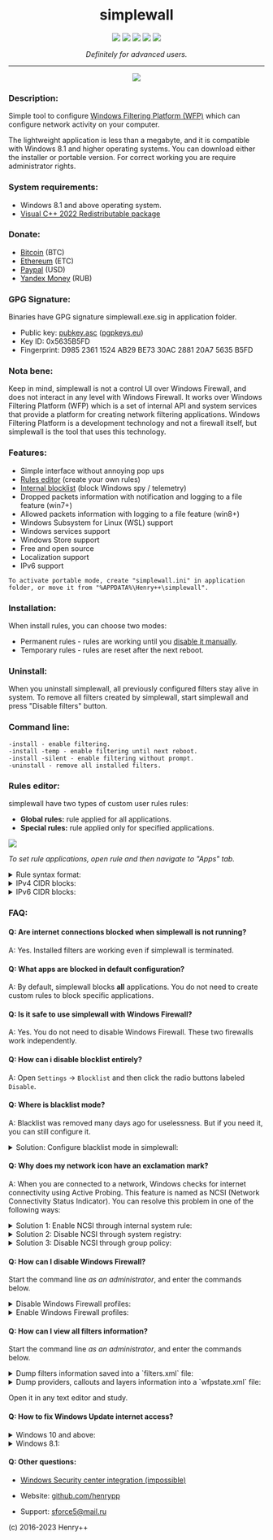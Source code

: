 <h1 align="center">simplewall</h1>

<p align="center">
	<a href="https://github.com/henrypp/simplewall/releases"><img src="https://img.shields.io/github/v/release/henrypp/simplewall?style=flat-square&include_prereleases&label=version" /></a>
	<a href="https://github.com/henrypp/simplewall/releases"><img src="https://img.shields.io/github/downloads/henrypp/simplewall/total.svg?style=flat-square" /></a>
	<a href="https://github.com/henrypp/simplewall/issues"><img src="https://img.shields.io/github/issues-raw/henrypp/simplewall.svg?style=flat-square&label=issues" /></a>
	<a href="https://github.com/henrypp/simplewall/graphs/contributors"><img src="https://img.shields.io/github/contributors/henrypp/simplewall?style=flat-square" /></a>
	<a href="https://github.com/henrypp/simplewall/blob/master/LICENSE"><img src="https://img.shields.io/github/license/henrypp/simplewall?style=flat-square" /></a>
</p>

<p align="center">
	<i>Definitely for advanced users.</i>
</p>

-------

<p align="center">
	<img src="https://www.henrypp.org/images/simplewall.png?cachefix" />
</p>

### Description:
Simple tool to configure [Windows Filtering Platform (WFP)](https://docs.microsoft.com/en-us/windows/win32/fwp/windows-filtering-platform-start-page) which can configure network activity on your computer.

The lightweight application is less than a megabyte, and it is compatible with Windows 8.1 and higher operating systems.
You can download either the installer or portable version. For correct working you are require administrator rights.

### System requirements:
- Windows 8.1 and above operating system.
- [Visual C++ 2022 Redistributable package](https://learn.microsoft.com/en-us/cpp/windows/latest-supported-vc-redist?view=msvc-170)

### Donate:
- [Bitcoin](https://www.blockchain.com/btc/address/1LrRTXPsvHcQWCNZotA9RcwjsGcRghG96c) (BTC)
- [Ethereum](https://www.blockchain.com/explorer/addresses/eth/0xe2C84A62eb2a4EF154b19bec0c1c106734B95960) (ETC)
- [Paypal](https://paypal.me/henrypp) (USD)
- [Yandex Money](https://yoomoney.ru/to/4100115776040583) (RUB)

### GPG Signature:
Binaries have GPG signature simplewall.exe.sig in application folder.

- Public key: [pubkey.asc](https://raw.githubusercontent.com/henrypp/builder/master/pubkey.asc) ([pgpkeys.eu](https://pgpkeys.eu/pks/lookup?op=index&fingerprint=on&search=0x5635B5FD))
- Key ID: 0x5635B5FD
- Fingerprint: D985 2361 1524 AB29 BE73 30AC 2881 20A7 5635 B5FD

### Nota bene:
Keep in mind, simplewall is not a control UI over Windows Firewall, and does not interact in any level with Windows Firewall. It works
over Windows Filtering Platform (WFP) which is a set of internal API and system services that provide a platform for creating network filtering
applications. Windows Filtering Platform is a development technology and not a firewall itself, but simplewall is the tool that uses this technology.

### Features:
- Simple interface without annoying pop ups
- [Rules editor](https://github.com/henrypp/simplewall/wiki/Rules-editor) (create your own rules)
- [Internal blocklist](https://github.com/crazy-max/WindowsSpyBlocker/wiki/dataSimplewall) (block Windows spy / telemetry)
- Dropped packets information with notification and logging to a file feature (win7+)
- Allowed packets information with logging to a file feature (win8+)
- Windows Subsystem for Linux (WSL) support
- Windows services support
- Windows Store support
- Free and open source
- Localization support
- IPv6 support

```
To activate portable mode, create "simplewall.ini" in application folder, or move it from "%APPDATA%\Henry++\simplewall".
```

### Installation:
When install rules, you can choose two modes:
- Permanent rules - rules are working until you <a href="#uninstall">disable it manually</a>.
- Temporary rules - rules are reset after the next reboot.


### Uninstall:
When you uninstall simplewall, all previously configured filters stay alive in system.
To remove all filters created by simplewall, start simplewall and press "Disable filters" button.

### Command line:

~~~
-install - enable filtering.
-install -temp - enable filtering until next reboot.
-install -silent - enable filtering without prompt.
-uninstall - remove all installed filters.
~~~

### Rules editor:
simplewall have two types of custom user rules rules:
- **Global rules:** rule applied for all applications.
- **Special rules:** rule applied only for specified applications.

<img src="https://www.henrypp.org/images/simplewall_rule3.png" />

_To set rule applications, open rule and then navigate to "Apps" tab._

<details>
<summary>Rule syntax format:</summary>

---
- IP addresses `192.168.0.1; 192.168.0.1; [fc00::]`
- IP addresses with port `192.168.0.1:80; 192.168.0.1:443; [fc00::]:443;`
- IP ranges `192.168.0.1-192.168.0.255; 192.168.0.1-192.168.0.255;`
- IP ranges (with port) `192.168.0.1-192.168.0.255:80; 192.168.0.1-192.168.0.255:443;` (v2.0.20+)
- IP with prefix lengths (CIDR) `192.168.0.0/16; 192.168.0.0/24; fe80::/10`
- Ports `21; 80; 443;`
- Ports ranges `20-21; 49152-65534;`

_To specify more than one ip, port and/or host, use semicolon._
---
</details>

<details>
<summary>IPv4 CIDR blocks:</summary>

---
|Address format|Mask|
|---|---|
|a.b.c.d/32|255.255.255.255|
|a.b.c.d/31|255.255.255.254|
|a.b.c.d/30|255.255.255.252|
|a.b.c.d/29|255.255.255.248|
|a.b.c.d/28|255.255.255.240|
|a.b.c.d/27|255.255.255.224|
|a.b.c.d/26|255.255.255.192|
|a.b.c.d/25|255.255.255.128|
|a.b.c.0/24|255.255.255.0|
|a.b.c.0/23|255.255.254.0|
|a.b.c.0/22|255.255.252.0|
|a.b.c.0/21|255.255.248.0|
|a.b.c.0/20|255.255.240.0|
|a.b.c.0/19|255.255.224.0|
|a.b.c.0/18|255.255.192.0|
|a.b.c.0/17|255.255.128.0|
|a.b.0.0/16|255.255.0.0|
|a.b.0.0/15|255.254.0.0|
|a.b.0.0/14|255.252.0.0|
|a.b.0.0/13|255.248.0.0|
|a.b.0.0/12|255.240.0.0|
|a.b.0.0/11|255.224.0.0|
|a.b.0.0/10|255.192.0.0|
|a.b.0.0/9|255.128.0.0|
|a.0.0.0/8|255.0.0.0|
|a.0.0.0/7|254.0.0.0|
|a.0.0.0/6|252.0.0.0|
|a.0.0.0/5|248.0.0.0|
|a.0.0.0/4|240.0.0.0|
|a.0.0.0/3|224.0.0.0|
|a.0.0.0/2|192.0.0.0|
|a.0.0.0/1|128.0.0.0|
|0.0.0.0/0|0.0.0.0|
---
</details>

<details>
<summary>IPv6 CIDR blocks:</summary>

---
`2001:0db8:0123:4567:89ab:cdef:1234:5678` <br>
`|||| |||| |||| |||| |||| |||| |||| ||||` <br>
`|||| |||| |||| |||| |||| |||| |||| |||128	Single end-points and loopback` <br>
`|||| |||| |||| |||| |||| |||| |||| |||127	Point-to-point links (inter-router)` <br>
`|||| |||| |||| |||| |||| |||| |||| ||124` <br>
`|||| |||| |||| |||| |||| |||| |||| |120` <br>
`|||| |||| |||| |||| |||| |||| |||| 116` <br>
`|||| |||| |||| |||| |||| |||| |||112` <br>
`|||| |||| |||| |||| |||| |||| ||108` <br>
`|||| |||| |||| |||| |||| |||| |104` <br>
`|||| |||| |||| |||| |||| |||| 100` <br>
`|||| |||| |||| |||| |||| |||96` <br>
`|||| |||| |||| |||| |||| ||92` <br>
`|||| |||| |||| |||| |||| |88` <br>
`|||| |||| |||| |||| |||| 84` <br>
`|||| |||| |||| |||| |||80` <br>
`|||| |||| |||| |||| ||76` <br>
`|||| |||| |||| |||| |72` <br>
`|||| |||| |||| |||| 68` <br>
`|||| |||| |||| |||64	Single LAN (default prefix size for SLAAC)` <br>
`|||| |||| |||| ||60	Some (very limited) 6rd deployments (/60 = 16 /64)` <br>
`|||| |||| |||| |56	Minimal end sites assignment[12] (e.g. Home network) (/56 = 256 /64)` <br>
`|||| |||| |||| 52	(/52 = 4096 /64)` <br>
`|||| |||| |||48	Typical assignment for larger sites (/48 = 65536 /64) - Many ISP also do for residential` <br>
`|||| |||| ||44` <br>
`|||| |||| |40` <br>
`|||| |||| 36	possible future Local Internet registry extra-small allocations` <br>
`|||| |||32	Local Internet registry minimum allocations` <br>
`|||| ||28	Local Internet registry medium allocations` <br>
`|||| |24	Local Internet registry large allocations` <br>
`|||| 20	Local Internet registry extra large allocations` <br>
`|||16` <br>
`||12	Regional Internet Registry allocations from IANA[15]` <br>
`|8` <br>
`4` <br>
---
</details>

### FAQ:
#### Q: Are internet connections blocked when simplewall is not running?
A: Yes. Installed filters are working even if simplewall is terminated.

#### Q: What apps are blocked in default configuration?
A: By default, simplewall blocks **all** applications. You do not need to create custom rules to block specific applications.

#### Q: Is it safe to use simplewall with Windows Firewall?
A:  Yes. You do not need to disable Windows Firewall. These two firewalls work independently.

#### Q: How can i disable blocklist entirely?
A:  Open `Settings` -> `Blocklist` and then click the radio buttons labeled `Disable`.

#### Q: Where is blacklist mode?
A: Blacklist was removed many days ago for uselessness. But if you need it, you can still configure it.

<details>
<summary>Solution: Configure blacklist mode in simplewall:</summary>

---
1) Open `Settings` -> `Rules`
2) Uncheck `Block outbound for all` and `Block inbound for all` options.
3) Create user rule (green cross on toolbar) with block action, any direction, `Block connection` name and empty remote and local rule.
4) You can assign this rule for apps whatever you want to block network access.
---
</details>

#### Q: Why does my network icon have an exclamation mark?
A: When you are connected to a network, Windows checks for internet connectivity using Active Probing. This feature is named as NCSI (Network Connectivity Status Indicator). You can resolve this problem in one of the following ways:

<details>
<summary>Solution 1: Enable NCSI through internal system rule:</summary>

---
1) Open `System rules` tab.
2) Allow `NCSI` rule (enabled by default).
---
</details>

<details>
<summary>Solution 2: Disable NCSI through system registry:</summary>

---
Create `Disable NCSI.reg` and import it into registry.

```reg
Windows Registry Editor Version 5.00

[HKEY_LOCAL_MACHINE\SOFTWARE\Policies\Microsoft\Windows\NetworkConnectivityStatusIndicator]
"NoActiveProbe"=dword:00000001
"DisablePassivePolling"=dword:00000001
```
---
</details>

<details>
<summary>Solution 3: Disable NCSI through group policy:</summary>

---
1) Launch the group policy editor (`gpedit.msc` ).
2) Go to `Computer Configuration -> Administrative Templates -> System -> Internet Communication Management -> Internet Communication Settings`.
3) Double-click `Turn off Windows Network Connectivity Status Indicator active tests` and then select Enabled. Click Ok.
4) Open the Command Prompt (Admin) and enter `gpupdate /force` to enforce the changes made to the Group Policies.
---
</details>

#### Q: How can I disable Windows Firewall?
Start the command line _as an administrator_, and enter the commands below.

<details>
<summary>Disable Windows Firewall profiles:</summary>

---
~~~bat
netsh advfirewall set allprofiles state off
~~~
---
</details>

<details>
<summary>Enable Windows Firewall profiles:</summary>

---
~~~bat
netsh advfirewall set allprofiles state on
~~~
---
</details>

#### Q: How can I view all filters information?
Start the command line _as an administrator_, and enter the commands below.

<details>
<summary>Dump filters information saved into a `filters.xml` file:</summary>

---
~~~bat
cd /d %USERPROFILE%\Desktop

netsh wfp show filters
~~~
---
</details>

<details>
<summary>Dump providers, callouts and layers information into a `wfpstate.xml` file:</summary>

---
~~~bat
cd /d %USERPROFILE%\Desktop

netsh wfp show state
~~~
---
</details>

Open it in any text editor and study.

#### Q: How to fix Windows Update internet access?
<details>
<summary>Windows 10 and above:</summary>

---
Open main window menu `Settings` -> `Rules` -> `Allow Windows Update`.
<br />
This is working by method described [here](https://github.com/henrypp/simplewall/issues/677).

---
</details>

<details>
<summary>Windows 8.1:</summary>

---
Open main window, Navigate into `System rules` tab and then enable `Windows Update service` rule.

---
</details>

#### Q: Other questions:
- [Windows Security center integration (impossible)](https://stackoverflow.com/questions/3698285/how-can-i-tell-the-windows-security-center-that-im-an-antivirus/3698375#3698375)

- Website: [github.com/henrypp](https://github.com/henrypp)
- Support: sforce5@mail.ru

(c) 2016-2023 Henry++
